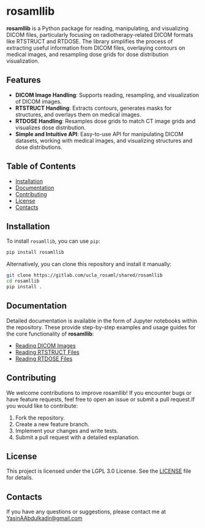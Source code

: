 # **rosamllib**

**rosamllib** is a Python package for reading, manipulating, and visualizing DICOM files, particularly focusing on radiotherapy-related DICOM formats like RTSTRUCT and RTDOSE. The library simplifies the process of extracting useful information from DICOM files, overlaying contours on medical images, and resampling dose grids for dose distribution visualization.

## **Features**

- **DICOM Image Handling**: Supports reading, resampling, and visualization of DICOM images.
- **RTSTRUCT Handling**: Extracts contours, generates masks for structures, and overlays them on medical images.
- **RTDOSE Handling**: Resamples dose grids to match CT image grids and visualizes dose distribution.
- **Simple and Intuitive API**: Easy-to-use API for manipulating DICOM datasets, working with medical images, and visualizing structures and dose distributions.

## **Table of Contents**

- [Installation](#installation)
- [Documentation](#documentation)
- [Contributing](#contributing)
- [License](#license)
- [Contacts](#contacts)

## **Installation**

To install `rosamllib`, you can use `pip`:

```bash
pip install rosamllib
```
Alternatively, you can clone this repository and install it manually:

```bash
git clone https://gitlab.com/ucla_rosaml/shared/rosamllib
cd rosamllib
pip install .
```

## Documentation
Detailed documentation is available in the form of Jupyter notebooks within the repository. These provide step-by-step examples and usage guides for the core functionality of **rosamllib**:
- [Reading DICOM Images](examples/reading_dicom_images.ipynb)
- [Reading RTSTRUCT Files](examples/reading_dicom_rtstruct.ipynb)
- [Reading RTDOSE Files](examples/reading_dicom_rtdose.ipynb)

## Contributing
We welcome contributions to improve rosamllib! If you encounter bugs or have feature requests, feel free to open an issue or submit a pull request.If you would like to contribute:

1. Fork the repository.
2. Create a new feature branch.
3. Implement your changes and write tests.
4. Submit a pull request with a detailed explanation.

## License

This project is licensed under the LGPL 3.0 License. See the [LICENSE](LICENSE) file for details.

## Contacts
If you have any questions or suggestions, please contact me at YasinAAbdulkadir@gmail.com